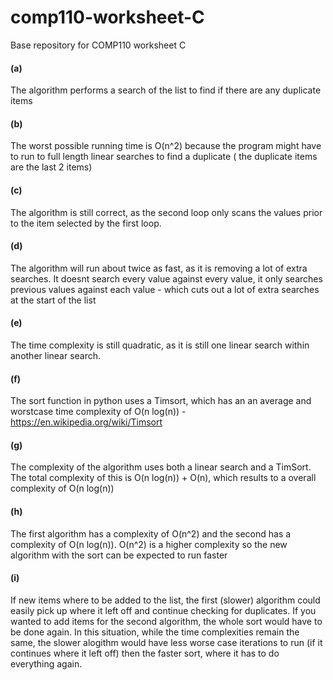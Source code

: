 # comp110-worksheet-C
Base repository for COMP110 worksheet C

#### (a)
The algorithm performs a search of the list to find if there are any duplicate items

#### (b)
The worst possible running time is O(n^2) because the program might have to run to full length linear searches to find a duplicate ( the duplicate items are the last 2 items)

#### \(c\)
The algorithm is still correct, as the second loop only scans the values prior to the item selected by the first loop.

#### (d)
The algorithm will run about twice as fast, as it is removing a lot of extra searches. It doesnt search every value against every value, it only searches previous values against each value - which cuts out a lot of extra searches at the start of the list

#### (e)
The time complexity is still quadratic, as it is still one linear search within another linear search.

#### (f)
The sort function in python uses a Timsort, which has an an average and worstcase time complexity of O(n log(n)) - https://en.wikipedia.org/wiki/Timsort 

#### (g)
The complexity of the algorithm uses both a linear search and a TimSort. The total complexity of this is O(n log(n)) + O(n), which results to a overall complexity of O(n log(n))

#### (h)
The first algorithm has a complexity of O(n^2) and the second has a complexity of O(n log(n)). O(n^2) is a higher complexity so the new algorithm with the sort can be expected to run faster

#### (i)
If new items where to be added to the list, the first (slower) algorithm could easily pick up where it left off and continue checking for duplicates. If you wanted to add items for the second algorithm, the whole sort would have to be done again. In this situation, while the time complexities remain the same, the slower alogithm would have less worse case iterations to run (if it continues where it left off) then the faster sort, where it has to do everything again.
